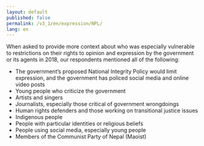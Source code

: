 ```yaml
---
layout: default
published: false
permalink: /v3_1/en/expression/NPL/
lang: en
---
```


When asked to provide more context about who was especially vulnerable to restrictions on their rights to opinion and expression by the government or its agents in 2018, our respondents mentioned all of the following:
-	The government’s proposed National Integrity Policy would limit expression, and the government has policed social media and online video posts
-	Young people who criticize the government
-	Artists and singers
-	Journalists, especially those critical of government wrongdoings
-	Human rights defenders and those working on transitional justice issues
-	Indigenous people
-	People with particular identities or religious beliefs
-	People using social media, especially young people
-	Members of the Communist Party of Nepal (Maoist)

